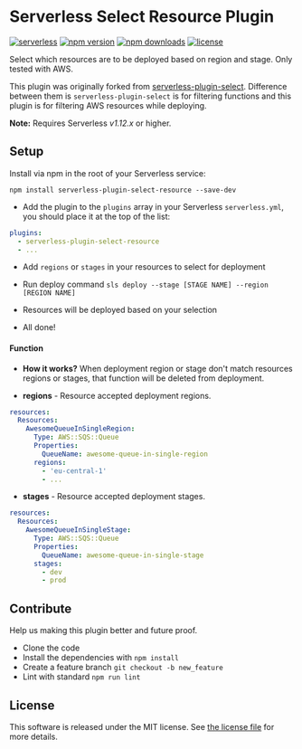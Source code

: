 # Serverless Select Resource Plugin

[![serverless](http://public.serverless.com/badges/v3.svg)](http://www.serverless.com) 
[![npm version](https://badge.fury.io/js/serverless-plugin-select-resource.svg)](https://badge.fury.io/js/serverless-plugin-select-resource)
[![npm downloads](https://img.shields.io/npm/dm/serverless-plugin-select-resource.svg)](https://www.npmjs.com/package/serverless-plugin-select-resource)
[![license](https://img.shields.io/npm/l/serverless-plugin-select-resource.svg)](https://raw.githubusercontent.com/checkly/serverless-plugin-select-resource/master/LICENSE)

Select which resources are to be deployed based on region and stage. Only tested with AWS.

This plugin was originally forked from [serverless-plugin-select](https://github.com/FidelLimited/serverless-plugin-select/). Difference between them is `serverless-plugin-select` is for filtering functions and this plugin is for filtering AWS resources while deploying.

**Note:** Requires Serverless *v1.12.x* or higher.

## Setup

 Install via npm in the root of your Serverless service:

```
npm install serverless-plugin-select-resource --save-dev
```

* Add the plugin to the `plugins` array in your Serverless `serverless.yml`, you should place it at the top of the list:

```yml
plugins:
  - serverless-plugin-select-resource
  - ...
```

* Add `regions` or `stages` in your resources to select for deployment

* Run deploy command `sls deploy --stage [STAGE NAME] --region [REGION NAME]` 

* Resources will be deployed based on your selection

* All done!

#### Function

* **How it works?** When deployment region or stage don't match resources regions or stages, that function will be deleted from deployment.

* **regions** - Resource accepted deployment regions.

```yml
resources:
  Resources:
    AwesomeQueueInSingleRegion:
      Type: AWS::SQS::Queue
      Properties:
        QueueName: awesome-queue-in-single-region
      regions:
        - 'eu-central-1'
        - ...
```

* **stages** - Resource accepted deployment stages.

```yml
resources:
  Resources:
    AwesomeQueueInSingleStage:
      Type: AWS::SQS::Queue
      Properties:
        QueueName: awesome-queue-in-single-stage
      stages:
        - dev
        - prod
```

## Contribute

Help us making this plugin better and future proof.

* Clone the code
* Install the dependencies with `npm install`
* Create a feature branch `git checkout -b new_feature`
* Lint with standard `npm run lint`

## License

This software is released under the MIT license. See [the license file](LICENSE) for more details.
